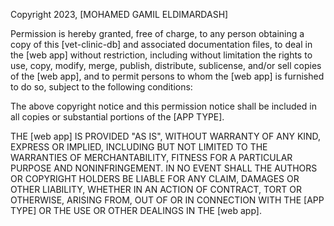 Copyright 2023, [MOHAMED GAMIL ELDIMARDASH]

Permission is hereby granted, free of charge, to any person obtaining a copy of this [vet-clinic-db] and associated documentation files, to deal in the [web app] without restriction, including without limitation the rights to use, copy, modify, merge, publish, distribute, sublicense, and/or sell copies of the [web app], and to permit persons to whom the [web app] is furnished to do so, subject to the following conditions:

The above copyright notice and this permission notice shall be included in all copies or substantial portions of the [APP TYPE].

THE [web app] IS PROVIDED "AS IS", WITHOUT WARRANTY OF ANY KIND, EXPRESS OR IMPLIED, INCLUDING BUT NOT LIMITED TO THE WARRANTIES OF MERCHANTABILITY, FITNESS FOR A PARTICULAR PURPOSE AND NONINFRINGEMENT. IN NO EVENT SHALL THE AUTHORS OR COPYRIGHT HOLDERS BE LIABLE FOR ANY CLAIM, DAMAGES OR OTHER LIABILITY, WHETHER IN AN ACTION OF CONTRACT, TORT OR OTHERWISE, ARISING FROM, OUT OF OR IN CONNECTION WITH THE [APP TYPE] OR THE USE OR OTHER DEALINGS IN THE [web app].
